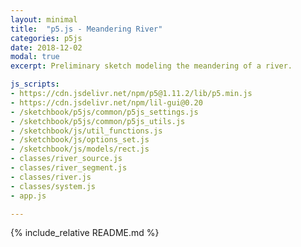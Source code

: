 ```yaml
---
layout: minimal
title:  "p5.js - Meandering River"
categories: p5js
date: 2018-12-02
modal: true
excerpt: Preliminary sketch modeling the meandering of a river.

js_scripts:
- https://cdn.jsdelivr.net/npm/p5@1.11.2/lib/p5.min.js
- https://cdn.jsdelivr.net/npm/lil-gui@0.20
- /sketchbook/p5js/common/p5js_settings.js
- /sketchbook/p5js/common/p5js_utils.js
- /sketchbook/js/util_functions.js
- /sketchbook/js/options_set.js
- /sketchbook/js/models/rect.js
- classes/river_source.js
- classes/river_segment.js
- classes/river.js
- classes/system.js
- app.js

---
```


{% include_relative README.md %}

